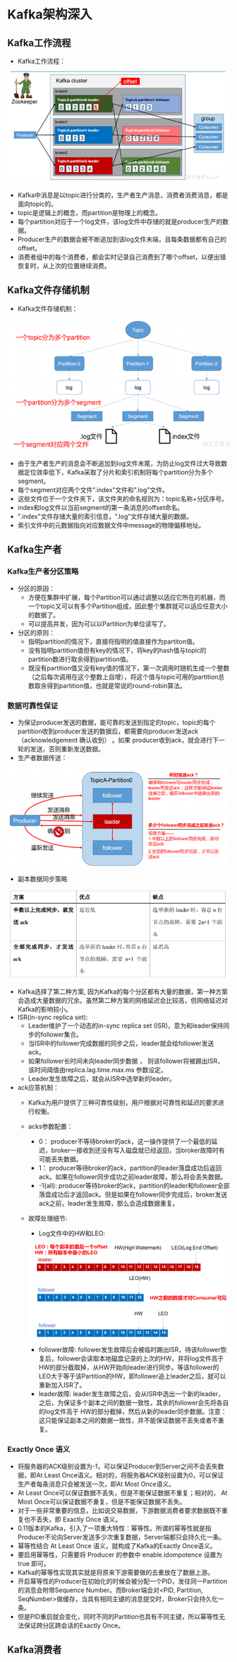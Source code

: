 # Kafka架构深入

## Kafka工作流程

  - Kafka工作流程：
  
  ![Kafka工作流程](./图片/Kafka工作流程.PNG)
  
  - Kafka中消息是以topic进行分类的，生产者生产消息，消费者消费消息，都是面向topic的。
  - topic是逻辑上的概念，而partition是物理上的概念。
  - 每个partition对应于一个log文件，该log文件中存储的就是producer生产的数据。
  - Producer生产的数据会被不断追加到该log文件末端，且每条数据都有自己的offset。
  - 消费者组中的每个消费者，都会实时记录自己消费到了哪个offset，以便出错恢复时，从上次的位置继续消费。
    
## Kafka文件存储机制

  - Kafka文件存储机制：
  
  ![Kafka文件存储机制](./图片/Kafka文件存储机制.PNG)
  
  - 由于生产者生产的消息会不断追加到log文件末尾，为防止log文件过大导致数据定位效率低下，Kafka采取了分片和索引机制将每个partition分为多个segment。
  - 每个segment对应两个文件".index"文件和".log"文件。
  - 这些文件位于一个文件夹下，该文件夹的命名规则为：topic名称+分区序号。
  - index和log文件以当前segment的第一条消息的offset命名。
  - ".index"文件存储大量的索引信息，".log"文件存储大量的数据。
  - 索引文件中的元数据指向对应数据文件中message的物理偏移地址。
    
## Kafka生产者

### Kafka生产者分区策略

  - 分区的原因：
    - 方便在集群中扩展，每个Partition可以通过调整以适应它所在的机器，而一个topic又可以有多个Partition组成，因此整个集群就可以适应任意大小的数据了。
    - 可以提高并发，因为可以以Partition为单位读写了。
  - 分区的原则：
    - 指明partition的情况下，直接将指明的值直接作为partiton值。
    - 没有指明partition值但有key的情况下，将key的hash值与topic的partition数进行取余得到partition值。
    - 既没有partition值又没有key值的情况下，第一次调用时随机生成一个整数（之后每次调用在这个整数上自增），将这个值与topic可用的partition总数取余得到partition值，也就是常说的round-robin算法。
    
### 数据可靠性保证

  - 为保证producer发送的数据，能可靠的发送到指定的topic，topic的每个partition收到producer发送的数据后，都需要向producer发送ack（acknowledgement 确认收到） 。如果
producer收到ack，就会进行下一轮的发送，否则重新发送数据。
  - 生产者数据传送：
  
  ![生产者数据传送](./图片/生产者数据传送.PNG)
  
  - 副本数据同步策略
  
  ![副本数据同步策略](./图片/副本数据同步策略.PNG)
  
  - Kafka选择了第二种方案, 因为Kafka的每个分区都有大量的数据，第一种方案会造成大量数据的冗余。虽然第二种方案的网络延迟会比较高，但网络延迟对Kafka的影响较小。
  - ISR(in-sync replica set): 
    - Leader维护了一个动态的in-sync replica set (ISR)，意为和leader保持同步的follower集合。
    - 当ISR中的follower完成数据的同步之后，leader就会给follower发送ack。
    - 如果follower长时间未向leader同步数据 ， 则该follower将被踢出ISR， 该时间阈值由replica.lag.time.max.ms 参数设定。
    - Leader发生故障之后，就会从ISR中选举新的leader。
  - ack应答机制：
    - Kafka为用户提供了三种可靠性级别，用户根据对可靠性和延迟的要求进行权衡。
    - acks参数配置：
      - 0： producer不等待broker的ack，这一操作提供了一个最低的延迟，broker一接收到还没有写入磁盘就已经返回，当broker故障时有可能丢失数据。
      - 1： producer等待broker的ack，partition的leader落盘成功后返回ack。如果在follower同步成功之前leader故障，那么将会丢失数据。
      - -1(all): producer等待broker的ack，partition的leader和follower全部落盘成功后才返回ack。但是如果在follower同步完成后，broker发送ack之前，leader发生故障，那么会造成数据重复。
    - 故障处理细节:
      - Log文件中的HW和LEO:
      
      ![Log文件中的HW和LEO](./图片/Log文件中的HW和LEO.PNG)
      
      - follower故障: follower发生故障后会被临时踢出ISR，待该follower恢复后，follower会读取本地磁盘记录的上次的HW，并将log文件高于HW的部分截取掉，从HW开始向leader进行同步。等该follower的LEO大于等于该Partition的HW，即follower追上leader之后，就可以重新加入ISR了。
      - leader故障: leader发生故障之后，会从ISR中选出一个新的leader，之后，为保证多个副本之间的数据一致性，其余的follower会先将各自的log文件高于 HW的部分截掉，然后从新的leader同步数据。注意：这只能保证副本之间的数据一致性，并不能保证数据不丢失或者不重复。
      
### Exactly Once 语义

  - 将服务器的ACK级别设置为-1，可以保证Producer到Server之间不会丢失数据，即At Least Once语义。相对的，将服务器ACK级别设置为0，可以保证生产者每条消息只会被发送一次，即At Most Once语义。
  - At Least Once可以保证数据不丢失，但是不能保证数据不重复；相对的， At Most Once可以保证数据不重复，但是不能保证数据不丢失。
  - 对于一些非常重要的信息，比如说交易数据，下游数据消费者要求数据既不重复也不丢失，即 Exactly Once 语义。
  - 0.11版本的Kafka，引入了一项重大特性：幂等性。所谓的幂等性就是指Producer不论向Server发送多少次重复数据，Server端都只会持久化一条。
  - 幂等性结合 At Least Once 语义，就构成了Kafka的Exactly Once语义。
  - 要启用幂等性，只需要将 Producer 的参数中 enable.idompotence 设置为 true 即可。
  - Kafka的幂等性实现其实就是将原来下游需要做的去重放在了数据上游。
  - 开启幂等性的Producer在初始化的时候会被分配一个PID，发往同一Partition的消息会附带Sequence Number。而Broker端会对<PID, Partition, SeqNumber>做缓存，当具有相同主键的消息提交时，Broker只会持久化一条。
  - 但是PID重启就会变化，同时不同的Partition也具有不同主键，所以幂等性无法保证跨分区跨会话的Exactly Once。
  
## Kafka消费者

      
  
  
